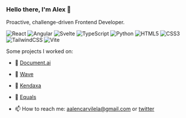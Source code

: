 ### Hello there, I'm Alex 👋

Proactive, challenge-driven Frontend Developer.

![React](https://img.shields.io/badge/react-%2320232a.svg?style=for-the-badge&logo=react&logoColor=%2361DAFB)
	![Angular](https://img.shields.io/badge/angular-%23DD0031.svg?style=for-the-badge&logo=angular&logoColor=white)
  ![Svelte](https://img.shields.io/badge/svelte-%23f1413d.svg?style=for-the-badge&logo=svelte&logoColor=white)
  ![TypeScript](https://img.shields.io/badge/typescript-%23007ACC.svg?style=for-the-badge&logo=typescript&logoColor=white)
  ![Python](https://img.shields.io/badge/python-3670A0?style=for-the-badge&logo=python&logoColor=ffdd54)
  ![HTML5](https://img.shields.io/badge/html5-%23E34F26.svg?style=for-the-badge&logo=html5&logoColor=white)
  ![CSS3](https://img.shields.io/badge/css3-%231572B6.svg?style=for-the-badge&logo=css3&logoColor=white)
  ![TailwindCSS](https://img.shields.io/badge/tailwindcss-%2338B2AC.svg?style=for-the-badge&logo=tailwind-css&logoColor=white)
  ![Vite](https://img.shields.io/badge/vite-%23646CFF.svg?style=for-the-badge&logo=vite&logoColor=white)
  
    
  	

Some projects I worked on:
- 🔨 [Document.ai](https://h2o.ai/platform/ai-cloud/make/document-ai/)
- 🔨 [Wave](https://wave.h2o.ai/)
- 🔨 [Kendaxa](https://kendaxa.com/en/)
- 🔨 [Equals](https://www.equals.com.br/en/)


- 📫 How to reach me: aalencarvilela@gmail.com or [twitter](https://twitter.com/aalencarv)

